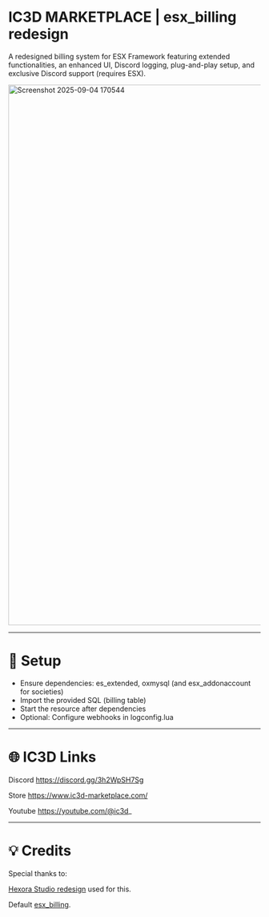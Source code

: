 # IC3D MARKETPLACE | esx_billing redesign
A redesigned billing system for ESX Framework featuring extended functionalities, an enhanced UI, Discord logging, plug-and-play setup, and exclusive Discord support (requires ESX).

<img width="1919" height="1079" alt="Screenshot 2025-09-04 170544" src="https://github.com/user-attachments/assets/28006c0b-0cad-45a1-9822-e3b59d738b8e" />

---

# 🔧 Setup
- Ensure dependencies: es_extended, oxmysql (and esx_addonaccount for societies)
- Import the provided SQL (billing table)
- Start the resource after dependencies
- Optional: Configure webhooks in logconfig.lua

---

# 🌐 IC3D Links

Discord
https://discord.gg/3h2WpSH7Sg

Store
https://www.ic3d-marketplace.com/

Youtube
https://youtube.com/@ic3d_

---

# 💡 Credits
Special thanks to:

[Hexora Studio redesign](https://github.com/HexoraStudio/esx_billing-redesign) used for this.

Default [esx_billing](https://github.com/esx-framework/ESX-Legacy-Addons/tree/main/%5Besx_addons%5D/esx_billing).

